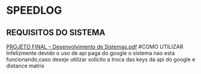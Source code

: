 ﻿# SPEEDLOG
## REQUISITOS DO SISTEMA
[PROJETO FINAL – Desenvolvimento de Sistemas.pdf](https://github.com/PatrickStar-code/SpeedLog/files/11062307/PROJETO.FINAL.Desenvolvimento.de.Sistemas.pdf)
#COMO UTILIZAR
Infelizmente devido o uso de api paga do google o sistema nao esta funcionando,caso deseje utilizar solicito a troca das keys da api do google e distance matrix
